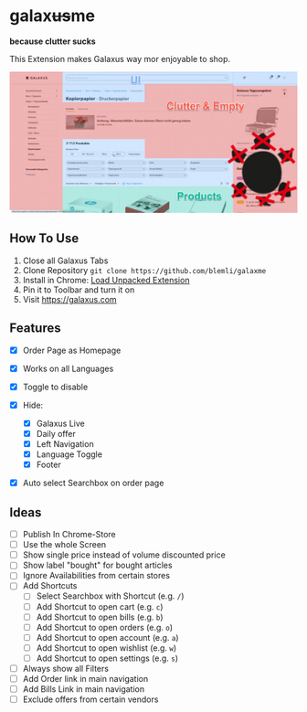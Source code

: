 # galax~~us~~me
__because clutter sucks__

This Extension makes Galaxus way mor enjoyable to shop.

![2023-10-05_17-25-16](assets/2023-10-05_17-25-16.png)

## How To Use

1. Close all Galaxus Tabs
2. Clone Repository `git clone https://github.com/blemli/galaxme`
3. Install in Chrome: [Load Unpacked Extension](https://developer.chrome.com/docs/extensions/mv3/getstarted/development-basics/#load-unpacked)
4. Pin it to Toolbar and turn it on
5. Visit https://galaxus.com

## Features

- [x] Order Page as Homepage
- [x] Works on all Languages
- [x] Toggle to disable
- [x] Hide:
    - [x] Galaxus Live
    - [x] Daily offer
    - [x] Left Navigation
    - [x] Language Toggle
    - [x] Footer
- [x] Auto select Searchbox on order page


## Ideas
- [ ] Publish In Chrome-Store
- [ ] Use the whole Screen
- [ ] Show single price instead of volume discounted price
- [ ] Show label "bought" for bought articles
- [ ] Ignore Availabilities from certain stores
- [ ] Add Shortcuts
    - [ ] Select Searchbox with Shortcut (e.g. `/`)
    - [ ] Add Shortcut to open cart (e.g. `c`)
    - [ ] Add Shortcut to open bills (e.g. `b`)
    - [ ] Add Shortcut to open orders (e.g. `o`)
    - [ ] Add Shortcut to open account (e.g. `a`)
    - [ ] Add Shortcut to open wishlist (e.g. `w`)
    - [ ] Add Shortcut to open settings (e.g. `s`)
- [ ] Always show all Filters
- [ ] Add Order link in main navigation
- [ ] Add Bills Link in main navigation
- [ ] Exclude offers from certain vendors

